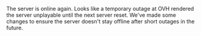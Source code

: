 The server is online again. Looks like a temporary outage at OVH rendered the server unplayable until the next server reset. We've made some changes to ensure the server doesn't stay offline after short outages in the future.
